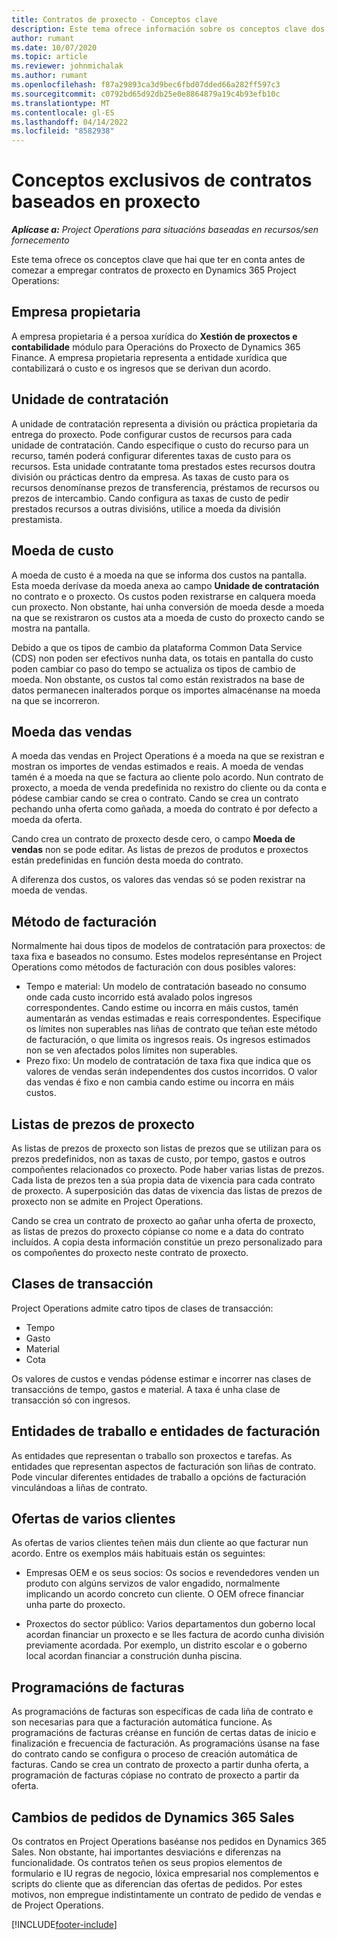 ```yaml
---
title: Contratos de proxecto - Conceptos clave
description: Este tema ofrece información sobre os conceptos clave dos contratos de proxecto en Project Operations.
author: rumant
ms.date: 10/07/2020
ms.topic: article
ms.reviewer: johnmichalak
ms.author: rumant
ms.openlocfilehash: f87a29893ca3d9bec6fbd07dded66a282ff597c3
ms.sourcegitcommit: c0792bd65d92db25e0e8864879a19c4b93efb10c
ms.translationtype: MT
ms.contentlocale: gl-ES
ms.lasthandoff: 04/14/2022
ms.locfileid: "8582938"
---
```

# <a name="concepts-unique-to-project-based-contracts"></a>Conceptos exclusivos de contratos baseados en proxecto

_**Aplícase a:** Project Operations para situacións baseadas en recursos/sen fornecemento_



Este tema ofrece os conceptos clave que hai que ter en conta antes de comezar a empregar contratos de proxecto en Dynamics 365 Project Operations:

## <a name="owning-company"></a>Empresa propietaria

A empresa propietaria é a persoa xurídica do **Xestión de proxectos e contabilidade** módulo para Operacións do Proxecto de Dynamics 365 Finance. A empresa propietaria representa a entidade xurídica que contabilizará o custo e os ingresos que se derivan dun acordo.

## <a name="contracting-unit"></a>Unidade de contratación

A unidade de contratación representa a división ou práctica propietaria da entrega do proxecto. Pode configurar custos de recursos para cada unidade de contratación. Cando especifique o custo do recurso para un recurso, tamén poderá configurar diferentes taxas de custo para os recursos. Esta unidade contratante toma prestados estes recursos doutra división ou prácticas dentro da empresa. As taxas de custo para os recursos denomínanse prezos de transferencia, préstamos de recursos ou prezos de intercambio. Cando configura as taxas de custo de pedir prestados recursos a outras divisións, utilice a moeda da división prestamista.

## <a name="cost-currency"></a>Moeda de custo

A moeda de custo é a moeda na que se informa dos custos na pantalla. Esta moeda derívase da moeda anexa ao campo **Unidade de contratación** no contrato e o proxecto. Os custos poden rexistrarse en calquera moeda cun proxecto. Non obstante, hai unha conversión de moeda desde a moeda na que se rexistraron os custos ata a moeda de custo do proxecto cando se mostra na pantalla.

Debido a que os tipos de cambio da plataforma Common Data Service (CDS) non poden ser efectivos nunha data, os totais en pantalla do custo poden cambiar co paso do tempo se actualiza os tipos de cambio de moeda. Non obstante, os custos tal como están rexistrados na base de datos permanecen inalterados porque os importes almacénanse na moeda na que se incorreron.

## <a name="sales-currency"></a>Moeda das vendas

A moeda das vendas en Project Operations é a moeda na que se rexistran e mostran os importes de vendas estimados e reais. A moeda de vendas tamén é a moeda na que se factura ao cliente polo acordo. Nun contrato de proxecto, a moeda de venda predefinida no rexistro do cliente ou da conta e pódese cambiar cando se crea o contrato. Cando se crea un contrato pechando unha oferta como gañada, a moeda do contrato é por defecto a moeda da oferta.

Cando crea un contrato de proxecto desde cero, o campo **Moeda de vendas** non se pode editar. As listas de prezos de produtos e proxectos están predefinidas en función desta moeda do contrato.

A diferenza dos custos, os valores das vendas só se poden rexistrar na moeda de vendas.

## <a name="billing-method"></a>Método de facturación

Normalmente hai dous tipos de modelos de contratación para proxectos: de taxa fixa e baseados no consumo. Estes modelos represéntanse en Project Operations como métodos de facturación con dous posibles valores:

- Tempo e material: Un modelo de contratación baseado no consumo onde cada custo incorrido está avalado polos ingresos correspondentes. Cando estime ou incorra en máis custos, tamén aumentarán as vendas estimadas e reais correspondentes. Especifique os límites non superables nas liñas de contrato que teñan este método de facturación, o que limita os ingresos reais. Os ingresos estimados non se ven afectados polos límites non superables.
- Prezo fixo: Un modelo de contratación de taxa fixa que indica que os valores de vendas serán independentes dos custos incorridos. O valor das vendas é fixo e non cambia cando estime ou incorra en máis custos.

## <a name="project-price-lists"></a>Listas de prezos de proxecto

As listas de prezos de proxecto son listas de prezos que se utilizan para os prezos predefinidos, non as taxas de custo, por tempo, gastos e outros compoñentes relacionados co proxecto. Pode haber varias listas de prezos. Cada lista de prezos ten a súa propia data de vixencia para cada contrato de proxecto. A superposición das datas de vixencia das listas de prezos de proxecto non se admite en Project Operations.

Cando se crea un contrato de proxecto ao gañar unha oferta de proxecto, as listas de prezos do proxecto cópianse co nome e a data do contrato incluídos. A copia desta información constitúe un prezo personalizado para os compoñentes do proxecto neste contrato de proxecto.

## <a name="transaction-classes"></a>Clases de transacción

Project Operations admite catro tipos de clases de transacción:

- Tempo
- Gasto
- Material
- Cota

Os valores de custos e vendas pódense estimar e incorrer nas clases de transaccións de tempo, gastos e material. A taxa é unha clase de transacción só con ingresos.

## <a name="work-entities-and-billing-entities"></a>Entidades de traballo e entidades de facturación

As entidades que representan o traballo son proxectos e tarefas. As entidades que representan aspectos de facturación son liñas de contrato. Pode vincular diferentes entidades de traballo a opcións de facturación vinculándoas a liñas de contrato.

## <a name="multi-customer-deals"></a>Ofertas de varios clientes

As ofertas de varios clientes teñen máis dun cliente ao que facturar nun acordo. Entre os exemplos máis habituais están os seguintes:

- Empresas OEM e os seus socios: Os socios e revendedores venden un produto con algúns servizos de valor engadido, normalmente implicando un acordo concreto cun cliente. O OEM ofrece financiar unha parte do proxecto. 

- Proxectos do sector público: Varios departamentos dun goberno local acordan financiar un proxecto e se lles factura de acordo cunha división previamente acordada. Por exemplo, un distrito escolar e o goberno local acordan financiar a construción dunha piscina.

## <a name="invoice-schedules"></a>Programacións de facturas

As programacións de facturas son específicas de cada liña de contrato e son necesarias para que a facturación automática funcione. As programacións de facturas créanse en función de certas datas de inicio e finalización e frecuencia de facturación. As programacións úsanse na fase do contrato cando se configura o proceso de creación automática de facturas. Cando se crea un contrato de proxecto a partir dunha oferta, a programación de facturas cópiase no contrato de proxecto a partir da oferta.

## <a name="changes-from-dynamics-365-sales-orders"></a>Cambios de pedidos de Dynamics 365 Sales

Os contratos en Project Operations baséanse nos pedidos en Dynamics 365 Sales. Non obstante, hai importantes desviacións e diferenzas na funcionalidade. Os contratos teñen os seus propios elementos de formulario e IU regras de negocio, lóxica empresarial nos complementos e scripts do cliente que as diferencian das ofertas de pedidos. Por estes motivos, non empregue indistintamente un contrato de pedido de vendas e de Project Operations.


[!INCLUDE[footer-include](../includes/footer-banner.md)]
